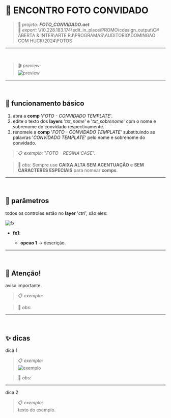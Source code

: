 # 📓 ENCONTRO FOTO CONVIDADO

> 📑 *projeto:* ***FOTO_CONVIDADO.aet***\
> 📂 *export:* \\\\10.228.183.174\edit_in_place\PROMO\cdesign_output\C# ABERTA & INTER\ARTE RJ\PROGRAMAS\AUDITORIO\DOMINGAO COM HUCK\2024\FOTOS

---

<br>

> 🎬 *preview:*\
> ![preview](FOTO_CONVIDADO/FOTO_CONVIDADO_exemplo.gif)

---

<br>

## 📍 funcionamento básico

1. abra a **comp** '*FOTO - CONVIDADO TEMPLATE*'.
2. edite o texto dos **layers** '*txt_nome*' e '*txt_sobrenome*' com o nome e sobrenome do convidado respectivamente.
3. renomeie a **comp** '*FOTO - CONVIDADO TEMPLATE*' substituindo as palavras '*CONVIDADO TEMPLATE*' pelo nome e sobrenome do convidado.

> 📋 *exemplo:* "*FOTO - REGINA CASE*".

> 🚩 *obs:* Sempre use **CAIXA ALTA SEM ACENTUAÇÃO** e **SEM CARACTERES ESPECIAIS** para nomear **comps**.

---

<br>

## 📍 parâmetros

todos os controles estão no **layer** '*ctrl*', são eles:

![fx](fx.png)

- **fx1**:

  - **opcao 1** → descrição.

---

<br>

## 🚨 Atenção!

aviso importante.

> 📋 *exemplo:*

> 🚩 *obs:*

---

<br>

## ✨ dicas

dica 1

> 📋 *exemplo:*\
> ![exemplo](pasta/arquivo.png)

> 🚩 *obs:*

---

dica 2

> 📋 *exemplo:*\
> texto do exemplo.
